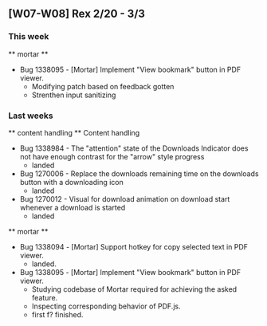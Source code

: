 
## [W07-W08] Rex 2/20 - 3/3 ##

### This week ###
** mortar **
- Bug 1338095 -	[Mortar] Implement "View bookmark" button in PDF viewer.
  - Modifying patch based on feedback gotten
  - Strenthen input sanitizing
  

### Last weeks ###
** content handling **
Content handling
- Bug 1338984 - The "attention" state of the Downloads Indicator does not have enough contrast for the "arrow" style progress
  - landed
- Bug 1270006 - Replace the downloads remaining time on the downloads button with a downloading icon
  - landed
- Bug 1270012 - Visual for download animation on download start whenever a download is started
  - landed

** mortar **
- Bug 1338094 - [Mortar] Support hotkey for copy selected text in PDF viewer.
  - landed.
- Bug 1338095 -	[Mortar] Implement "View bookmark" button in PDF viewer.
  - Studying codebase of Mortar required for achieving the asked feature.
  - Inspecting corresponding behavior of PDF.js.
  - first f? finished.
 